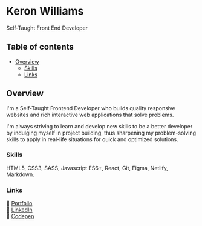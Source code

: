 # Keron Williams

Self-Taught Front End Developer

## Table of contents

- [Overview](#overview)
  - [Skills](#skills)
  - [Links](#links)

## Overview

I'm a Self-Taught Frontend Developer who builds quality responsive websites and rich interactive web applications that solve problems.

I'm always striving to learn and develop new skills to be a better developer by indulging myself in project building, thus sharpening my problem-solving skills to apply in real-life situations for quick and optimized solutions.

### Skills

HTML5, CSS3, SASS, Javascript ES6+, React, Git, Figma, Netlify, Markdown.

### Links

🔗 [Portfolio](https://ikeronx.github.io/portfolio-v2/)<br>
🔗 [LinkedIn](https://www.linkedin.com/in/keron-williams/)<br>
🔗 [Codepen](https://codepen.io/ikeronx)
